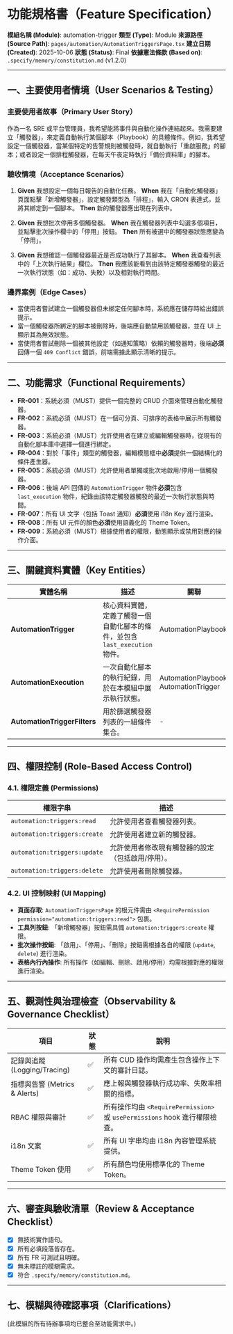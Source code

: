 # 功能規格書（Feature Specification）

**模組名稱 (Module)**: automation-trigger
**類型 (Type)**: Module
**來源路徑 (Source Path)**: `pages/automation/AutomationTriggersPage.tsx`
**建立日期 (Created)**: 2025-10-06
**狀態 (Status)**: Final
**依據憲法條款 (Based on)**: `.specify/memory/constitution.md` (v1.2.0)

---

## 一、主要使用者情境（User Scenarios & Testing）

### 主要使用者故事（Primary User Story）
作為一名 SRE 或平台管理員，我希望能將事件與自動化操作連結起來。我需要建立「觸發器」，來定義自動執行某個腳本（Playbook）的具體條件。例如，我希望設定一個觸發器，當某個特定的告警規則被觸發時，就自動執行「重啟服務」的腳本；或者設定一個排程觸發器，在每天午夜定時執行「備份資料庫」的腳本。

### 驗收情境（Acceptance Scenarios）
1.  **Given** 我想設定一個每日報告的自動化任務。
    **When** 我在「自動化觸發器」頁面點擊「新增觸發器」，設定觸發類型為「排程」，輸入 CRON 表達式，並將其綁定到一個腳本。
    **Then** 新的觸發器應出現在列表中。

2.  **Given** 我想批次停用多個觸發器。
    **When** 我在觸發器列表中勾選多個項目，並點擊批次操作欄中的「停用」按鈕。
    **Then** 所有被選中的觸發器狀態應變為「停用」。

3.  **Given** 我想確認一個觸發器最近是否成功執行了其腳本。
    **When** 我查看列表中的「上次執行結果」欄位。
    **Then** 我應該能看到由該特定觸發器觸發的最近一次執行狀態（如：成功、失敗）以及相對執行時間。

### 邊界案例（Edge Cases）
- 當使用者嘗試建立一個觸發器但未綁定任何腳本時，系統應在儲存時給出錯誤提示。
- 當一個觸發器所綁定的腳本被刪除時，後端應自動禁用該觸發器，並在 UI 上顯示其為無效狀態。
- 當使用者嘗試刪除一個被其他設定（如通知策略）依賴的觸發器時，後端**必須**回傳一個 `409 Conflict` 錯誤，前端需據此顯示清晰的提示。

---

## 二、功能需求（Functional Requirements）

- **FR-001**：系統必須（MUST）提供一個完整的 CRUD 介面來管理自動化觸發器。
- **FR-002**：系統必須（MUST）在一個可分頁、可排序的表格中展示所有觸發器。
- **FR-003**：系統必須（MUST）允許使用者在建立或編輯觸發器時，從現有的自動化腳本庫中選擇一個進行綁定。
- **FR-004**：對於「事件」類型的觸發器，編輯模態框中**必須**提供一個結構化的條件產生器。
- **FR-005**：系統必須（MUST）允許使用者單獨或批次地啟用/停用一個觸發器。
- **FR-006**：後端 API 回傳的 `AutomationTrigger` 物件**必須**包含 `last_execution` 物件，紀錄由該特定觸發器觸發的最近一次執行狀態與時間。
- **FR-007**：所有 UI 文字（包括 Toast 通知）**必須**使用 i18n Key 進行渲染。
- **FR-008**：所有 UI 元件的顏色**必須**使用語義化的 Theme Token。
- **FR-009**：系統必須（MUST）根據使用者的權限，動態顯示或禁用對應的操作介面。

---

## 三、關鍵資料實體（Key Entities）
| 實體名稱 | 描述 | 關聯 |
|-----------|------|------|
| **AutomationTrigger** | 核心資料實體，定義了觸發一個自動化腳本的條件，並包含 `last_execution` 物件。 | AutomationPlaybook |
| **AutomationExecution**| 一次自動化腳本的執行紀錄，用於在本模組中展示執行狀態。 | AutomationPlaybook, AutomationTrigger |
| **AutomationTriggerFilters** | 用於篩選觸發器列表的一組條件集合。 | - |

---

## 四、權限控制 (Role-Based Access Control)

### 4.1. 權限定義 (Permissions)
| 權限字串 | 描述 |
|---|---|
| `automation:triggers:read` | 允許使用者查看觸發器列表。 |
| `automation:triggers:create` | 允許使用者建立新的觸發器。 |
| `automation:triggers:update` | 允許使用者修改現有觸發器的設定（包括啟用/停用）。 |
| `automation:triggers:delete` | 允許使用者刪除觸發器。 |

### 4.2. UI 控制映射 (UI Mapping)
- **頁面存取**: `AutomationTriggersPage` 的根元件需由 `<RequirePermission permission="automation:triggers:read">` 包裹。
- **工具列按鈕**: 「新增觸發器」按鈕需具備 `automation:triggers:create` 權限。
- **批次操作按鈕**: 「啟用」、「停用」、「刪除」按鈕需根據各自的權限 (`update`, `delete`) 進行渲染。
- **表格內行內操作**: 所有操作（如編輯、刪除、啟用/停用）均需根據對應的權限進行渲染。

---

## 五、觀測性與治理檢查（Observability & Governance Checklist）

| 項目 | 狀態 | 說明 |
|------|------|------|
| 記錄與追蹤 (Logging/Tracing) | ✅ | 所有 CUD 操作均需產生包含操作上下文的審計日誌。 |
| 指標與告警 (Metrics & Alerts) | ✅ | 應上報與觸發器執行成功率、失敗率相關的指標。 |
| RBAC 權限與審計 | ✅ | 所有操作均由 `<RequirePermission>` 或 `usePermissions` hook 進行權限檢查。 |
| i18n 文案 | ✅ | 所有 UI 字串均由 i18n 內容管理系統提供。 |
| Theme Token 使用 | ✅ | 所有顏色均使用標準化的 Theme Token。 |

---

## 六、審查與驗收清單（Review & Acceptance Checklist）

- [x] 無技術實作語句。
- [x] 所有必填段落皆存在。
- [x] 所有 FR 可測試且明確。
- [x] 無未標註的模糊需求。
- [x] 符合 `.specify/memory/constitution.md`。

---

## 七、模糊與待確認事項（Clarifications）

(此模組的所有待辦事項均已整合至功能需求中。)